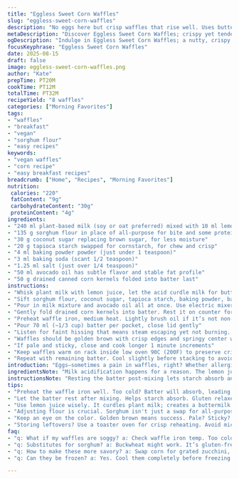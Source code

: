 ```yaml
---
title: "Eggless Sweet Corn Waffles"
slug: "eggless-sweet-corn-waffles"
description: "No eggs here but crisp waffles that rise well. Uses buttermilk substitute and sorghum flour for a nutty twist. Slightly less sugar to balance natural sweetness of corn kernels added in. Watch color, texture, sound when cooking. A practical way to keep waffles tender yet structurally sound without eggs. Substitutions included for usual suspects in the pantry."
metaDescription: "Discover Eggless Sweet Corn Waffles; crispy yet tender, a practical twist with sorghum flour and sweet corn kernels. Perfect vegetarian breakfast option."
ogDescription: "Indulge in Eggless Sweet Corn Waffles; a nutty, crispy take perfect for breakfast, easy to whip up without the need for eggs."
focusKeyphrase: "Eggless Sweet Corn Waffles"
date: 2025-08-15
draft: false
image: eggless-sweet-corn-waffles.png
author: "Kate"
prepTime: PT20M
cookTime: PT12M
totalTime: PT32M
recipeYield: "8 waffles"
categories: ["Morning Favorites"]
tags:
- "waffles"
- "breakfast"
- "vegan"
- "sorghum flour"
- "easy recipes"
keywords:
- "vegan waffles"
- "corn recipe"
- "easy breakfast recipes"
breadcrumb: ["Home", "Recipes", "Morning Favorites"]
nutrition: 
 calories: "220"
 fatContent: "9g"
 carbohydrateContent: "30g"
 proteinContent: "4g"
ingredients:
- "240 ml plant-based milk (soy or oat preferred) mixed with 10 ml lemon juice, rest 5 minutes"
- "135 g sorghum flour in place of all-purpose for bite and some protein"
- "30 g coconut sugar replacing brown sugar, for less moisture"
- "20 g tapioca starch swapped for cornstarch, for chew and crisp"
- "4 ml baking powder powder (just under 1 teaspoon)"
- "3 ml baking soda (scant 1/2 teaspoon)"
- "1.25 ml salt (just over 1/4 teaspoon)"
- "50 ml avocado oil has subtle flavor and stable fat profile"
- "50 g drained canned corn kernels folded into batter last"
instructions:
- "Whisk plant milk with lemon juice, let the acid curdle milk for buttermilk effect, 5 minutes minimum"
- "Sift sorghum flour, coconut sugar, tapioca starch, baking powder, baking soda, and salt in medium bowl"
- "Pour in milk mixture and avocado oil all at once. Use electric mixer or vigorous whisking until batter looks smooth and slightly thickened, no lumps."
- "Gently fold drained corn kernels into batter. Rest it on counter for 15 minutes to hydrate and let leaveners activate fully"
- "Preheat waffle iron, medium heat. Lightly brush oil if it’s not non-stick"
- "Pour 70 ml (~1/3 cup) batter per pocket, close lid gently"
- "Listen for faint hissing that means steam escaping yet not burning. Open after about 5-6 minutes but check color first"
- "Waffles should be golden brown with crisp edges and springy center when pressed gently"
- "If pale and sticky, close and cook longer 1 minute increments"
- "Keep waffles warm on rack inside low oven 90C (200F) to preserve crispness"
- "Repeat with remaining batter. Cool slightly before stacking to avoid sogginess"
introduction: "Eggs—sometimes a pain in waffles, right? Whether allergic, out of stock, or just skipping, you don’t have to sacrifice texture. The key? Replace the acid-base combo to mimic that lift, moisture, and chew eggs usually bring. Here, a bit of lemony plant milk stands in as acid, activating baking soda for rise. Swapping regular flour for sorghum adds a little protein and nuttiness. Ditch brown sugar for coconut sugar so you don’t get soggy waffles; less moisture.Upping starch and oil balances structure and crisp. Sweet corn kernels tossed in at the end add surprise bursts of sweet and a little chew. Timing is fluid here; rely on the look and sound more than strict minutes. Think golden, crisp edges, soft springy touch. A few tweaks get you fluffy eggless waffles, no fuss."
ingredientsNote: "Milk acidification happens for a reason. The lemon juice curdles plant milk just enough to simulate buttermilk, essential to activate baking soda effectively. Avoid too tart or watery plant milks; soy gives better protein content, oat adds creaminess—both good options. Sorghum flour isn't a direct swap for all-purpose but delivers chewy texture and more protein, and works well with the starch acting as binder. Tapioca starch replaces cornstarch for crispness and bounce. Coconut sugar has less moisture than brown sugar, preventing wet batter which can yield dense waffles. Avocado oil chosen for neutral flavor and good heat stability. Feel free to swap corn kernels for finely chopped bell peppers or grated zucchini if looking for veggie twist or less sweetness."
instructionsNote: "Resting the batter post-mixing lets starch absorb and gluten relax, which avoids gummy waffles—not the same as resting for yeast rise, but crucial. The corn kernels fold-in last to preserve texture; over-mixing can crush starch and lead to pasty batter. Preheat your waffle maker well—if it’s too cold, batter soaks in and waffles wilt; too hot, edges burn and inside stays raw. Wait for steam escape sounds turning quieter; that’s moisture leaving and waffle setting. Don’t rush opening; too soon, waffles tear, too late, they stick or burn. Let waffles cool directly on a rack to keep crisp, stacking while hot traps steam and ruins texture. Leftovers reheat in toaster oven or air fryer; microwave ruins crisp. Have backup oil for greasing in case batter sticks—spray preferred for even coating."
tips:
- "Preheat the waffle iron well. Too cold? Batter will absorb, leading to sogginess. Too hot? Edges burn while inside stays uncooked. Listen for that gentle hissing—steam escaping, then open."
- "Let the batter rest after mixing. Helps starch absorb. Gluten relaxes—avoids gummy waffles. No need for yeast rise here. Fold in corn last to keep texture intact. Overmixing? Not good. Keeps waffles light."
- "Use lemon juice wisely. It curdles plant milk; creates a buttermilk substitute. Key for activating baking soda. Too tart? Avoid that kind. Stick to soymilk for protein, oat for creaminess. Get it right."
- "Adjusting flour is crucial. Sorghum isn't just a swap for all-purpose. Gives chew and added protein. Switch it up with buckwheat or almond flour if needed. Each brings different texture. Experiment wisely."
- "Keep an eye on the color. Golden brown means success. Pale? Sticky? Don't open too soon. Let it cook longer in one-minute increments. Watch carefully—shiny edges signal crispiness."
- "Storing leftovers? Use a toaster oven for crisp reheating. Avoid microwave—turns waffles rubbery. Airtight container is fine but eat within a few days for best results. Don't stack when hot, can ruin texture."
faq:
- "q: What if my waffles are soggy? a: Check waffle iron temp. Too cold absorbs batter. Cook longer. Watch steam cues; golden edges mean they're done. Can add more starch."
- "q: Substitutes for sorghum? a: Buckwheat might work. It’s gluten-free too. Almond flour, adds nuttiness. Adjust liquid as necessary. Test with small batches, see what works."
- "q: How to make these more savory? a: Swap corn for grated zucchini, or bell peppers. Shift balance with spices. Try garlic powder, onion powder might help. Always taste as you go."
- "q: Can they be frozen? a: Yes. Cool them completely before freezing. Layer with parchment to prevent sticking. Reheat in toaster oven, avoid microwave for best texture."

---
```

